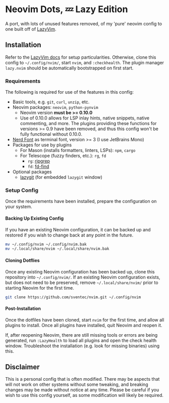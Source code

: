 # Neovim Dots, 💤 Lazy Edition

A port, with lots of unused features removed, of my 'pure' neovim config to one
built off of [LazyVim](https://www.lazyvim.org/).

## Installation

Refer to the [LazyVim docs](https://www.lazyvim.org/) for setup
particularities. Otherwise, clone this config to `~/.config/nvim/`, start
`nvim`, and `:checkhealth`. The plugin manager `lazy.nvim` should be
automatically bootstrapped on first start.

### Requirements

The following is required for use of the features in this config:

- Basic tools, e.g. `git`, `curl`, `unzip`, etc.
- Neovim packages: `neovim`, `python-pynvim`
  - Neovim version **must be >= 0.10.0**
  - Use of 0.10.0 allows for LSP inlay hints, native snippets, native commenting, and more. The plugins providing these functions for versions >= 0.9 have been removed, and thus this config won't be fully functional without 0.10.0.
- [Nerd Font](https://github.com/ryanoasis/nerd-fonts) as terminal font, version >= 3 (I use JetBrains Mono)
- Packages for use by plugins
  - For Mason (installs formatters, linters, LSPs): `npm`, `cargo`
  - For Telescope (fuzzy finders, etc.): `rg`, `fd`
    - `rg`: [ripgrep](https://github.com/BurntSushi/ripgrep)
    - `fd`: [fd-find](https://github.com/sharkdp/fd)
- Optional packages
  - [lazygit](https://github.com/jesseduffield/lazygit) (for embedded `lazygit` window)

### Setup Config

Once the requirements have been installed, prepare the configuration on your system.

#### Backing Up Existing Config

If you have an existing Neovim configuration, it can be backed up and restored if you wish to change back at any point in the future.

```bash
mv ~/.config/nvim ~/.config/nvim.bak
mv ~/.local/share/nvim ~/.local/share/nvim.bak
```

#### Cloning Dotflies

Once any existing Neovim configuration has been backed up, clone this
repository into `~/.config/nvim/`. If an existing Neovim configuration exists,
but does not need to be preserved, remove `~/.local/share/nvim/` prior to
starting Neovim for the first time.

```bash
git clone https://github.com/sventec/nvim.git ~/.config/nvim
```

#### Post-Installation

Once the dotfiles have been cloned, start `nvim` for the first time, and allow
all plugins to install. Once all plugins have installed, quit Neovim and reopen it.

If, after reopening Neovim, there are still missing tools or errors are being
generated, run `:LazyHealth` to load all plugins and open the check health
window. Troubleshoot the installation (e.g. look for missing binaries) using this.

## Disclaimer

This is a personal config that is often modified. There may be aspects that
will not work on other systems without some tweaking, and breaking changes may
be made without notice at any time. Please be careful if you wish to use this
config yourself, as some modification will likely be required.
